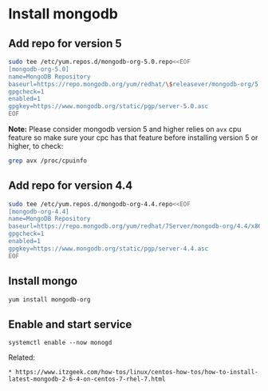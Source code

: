 # Install mongodb

## Add repo for version 5
```bash
sudo tee /etc/yum.repos.d/mongodb-org-5.0.repo<<EOF
[mongodb-org-5.0]
name=MongoDB Repository
baseurl=https://repo.mongodb.org/yum/redhat/\$releasever/mongodb-org/5.0/x86_64/
gpgcheck=1
enabled=1
gpgkey=https://www.mongodb.org/static/pgp/server-5.0.asc
EOF
```
**Note:** Please consider mongodb version 5 and higher relies on
```avx``` cpu feature so make sure your cpc has that feature before
installing version 5 or higher, to check:
```bash
grep avx /proc/cpuinfo
```

## Add repo for version 4.4
```bash
sudo tee /etc/yum.repos.d/mongodb-org-4.4.repo<<EOF
[mongodb-org-4.4]
name=MongoDB Repository
baseurl=https://repo.mongodb.org/yum/redhat/7Server/mongodb-org/4.4/x86_64/
gpgcheck=1
enabled=1
gpgkey=https://www.mongodb.org/static/pgp/server-4.4.asc
EOF
```

## Install mongo
```bash
yum install mongodb-org
```

## Enable and start service

```bsah
systemctl enable --now monogd
```

Related:
```
* https://www.itzgeek.com/how-tos/linux/centos-how-tos/how-to-install-latest-mongodb-2-6-4-on-centos-7-rhel-7.html
```
